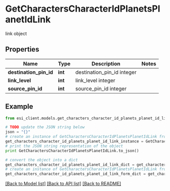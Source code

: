 # GetCharactersCharacterIdPlanetsPlanetIdLink

link object

## Properties

Name | Type | Description | Notes
------------ | ------------- | ------------- | -------------
**destination_pin_id** | **int** | destination_pin_id integer | 
**link_level** | **int** | link_level integer | 
**source_pin_id** | **int** | source_pin_id integer | 

## Example

```python
from esi_client.models.get_characters_character_id_planets_planet_id_link import GetCharactersCharacterIdPlanetsPlanetIdLink

# TODO update the JSON string below
json = "{}"
# create an instance of GetCharactersCharacterIdPlanetsPlanetIdLink from a JSON string
get_characters_character_id_planets_planet_id_link_instance = GetCharactersCharacterIdPlanetsPlanetIdLink.from_json(json)
# print the JSON string representation of the object
print GetCharactersCharacterIdPlanetsPlanetIdLink.to_json()

# convert the object into a dict
get_characters_character_id_planets_planet_id_link_dict = get_characters_character_id_planets_planet_id_link_instance.to_dict()
# create an instance of GetCharactersCharacterIdPlanetsPlanetIdLink from a dict
get_characters_character_id_planets_planet_id_link_form_dict = get_characters_character_id_planets_planet_id_link.from_dict(get_characters_character_id_planets_planet_id_link_dict)
```
[[Back to Model list]](../README.md#documentation-for-models) [[Back to API list]](../README.md#documentation-for-api-endpoints) [[Back to README]](../README.md)


